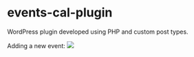 # events-cal-plugin
WordPress plugin developed using PHP and custom post types.

Adding a new event:
<img src='https://github.com/rileylitchfield/events-cal-plugin/assets/16313469/de9f280c-a59d-4e2e-8b11-0f805a40ad51' />
